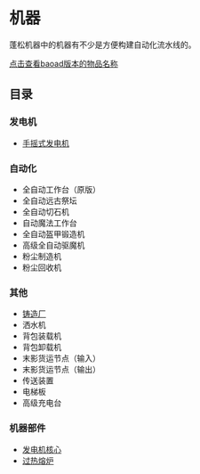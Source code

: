 # 机器

蓬松机器中的机器有不少是方便构建自动化流水线的。

[点击查看baoad版本的物品名称](/Machines)

## 目录

### 发电机

- [手摇式发电机](/Crank-Generator)

### 自动化

- 全自动工作台（原版）
- 全自动远古祭坛
- 全自动切石机
- 自动魔法工作台
- 全自动盔甲锻造机
- 高级全自动驱魔机
- 粉尘制造机
- 粉尘回收机

### 其他

- [铸造厂](/Foundry)
- 洒水机
- 背包装载机
- 背包卸载机
- 末影货运节点（输入）
- 末影货运节点（输出）
- 传送装置
- 电梯板
- 高级充电台

### 机器部件

- [发电机核心](/Crank-Generator)
- [过热熔炉](/Foundry)
